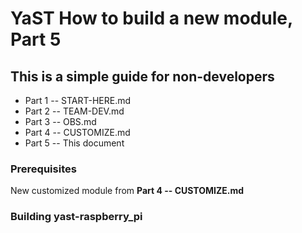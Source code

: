 # YaST How to build a new module, Part 5
## This is a simple guide for non-developers
+ Part 1 -- START-HERE.md
+ Part 2 -- TEAM-DEV.md
+ Part 3 -- OBS.md
+ Part 4 -- CUSTOMIZE.md
+ Part 5 -- This document

### Prerequisites
New customized module from **Part 4 -- CUSTOMIZE.md**


### Building yast-raspberry_pi
